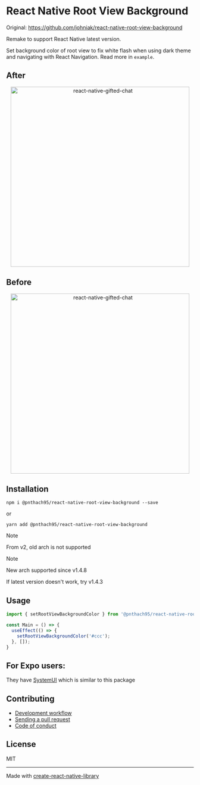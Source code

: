 # React Native Root View Background

Original: https://github.com/johniak/react-native-root-view-background

Remake to support React Native latest version.

Set background color of root view to fix white flash when using dark theme and navigating with React Navigation. Read more in `example`.

## After

<p align="center" >
    <img alt="react-native-gifted-chat" src="https://media.giphy.com/media/3o7WIq8RMAQB92cUSI/giphy.gif" width="480" height="484" />
</p>

## Before

<p align="center" >
    <img alt="react-native-gifted-chat" src="https://media.giphy.com/media/l4pT7TwVEaawBxBzG/giphy.gif" width="480" height="484" />
</p>

## Installation

`npm i @pnthach95/react-native-root-view-background --save`

or

`yarn add @pnthach95/react-native-root-view-background`

> [!NOTE]
> From v2, old arch is not supported

> [!NOTE]
> New arch supported since v1.4.8
>
> If latest version doesn't work, try v1.4.3

## Usage

```js
import { setRootViewBackgroundColor } from '@pnthach95/react-native-root-view-background';

const Main = () => {
  useEffect(() => {
    setRootViewBackgroundColor('#ccc');
  }, []);
}
```

## For Expo users:

They have [SystemUI](https://docs.expo.dev/versions/latest/sdk/system-ui/) which is similar to this package

## Contributing

- [Development workflow](CONTRIBUTING.md#development-workflow)
- [Sending a pull request](CONTRIBUTING.md#sending-a-pull-request)
- [Code of conduct](CODE_OF_CONDUCT.md)

## License

MIT

---

Made with [create-react-native-library](https://github.com/callstack/react-native-builder-bob)
